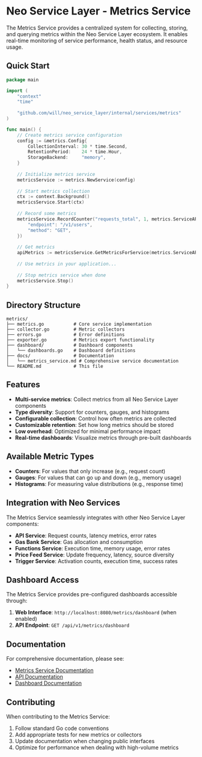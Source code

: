 # Neo Service Layer - Metrics Service

The Metrics Service provides a centralized system for collecting, storing, and querying metrics within the Neo Service Layer ecosystem. It enables real-time monitoring of service performance, health status, and resource usage.

## Quick Start

```go
package main

import (
    "context"
    "time"
    
    "github.com/will/neo_service_layer/internal/services/metrics"
)

func main() {
    // Create metrics service configuration
    config := &metrics.Config{
        CollectionInterval: 30 * time.Second,
        RetentionPeriod:    24 * time.Hour,
        StorageBackend:     "memory",
    }
    
    // Initialize metrics service
    metricsService := metrics.NewService(config)
    
    // Start metrics collection
    ctx := context.Background()
    metricsService.Start(ctx)
    
    // Record some metrics
    metricsService.RecordCounter("requests_total", 1, metrics.ServiceAPI, map[string]string{
        "endpoint": "/v1/users",
        "method": "GET",
    })
    
    // Get metrics
    apiMetrics := metricsService.GetMetricsForService(metrics.ServiceAPI)
    
    // Use metrics in your application...
    
    // Stop metrics service when done
    metricsService.Stop()
}
```

## Directory Structure

```
metrics/
├── metrics.go           # Core service implementation
├── collector.go         # Metric collectors
├── errors.go            # Error definitions
├── exporter.go          # Metrics export functionality
├── dashboard/           # Dashboard components
│   └── dashboards.go    # Dashboard definitions
├── docs/                # Documentation
│   └── metrics_service.md # Comprehensive service documentation
└── README.md            # This file
```

## Features

- **Multi-service metrics**: Collect metrics from all Neo Service Layer components
- **Type diversity**: Support for counters, gauges, and histograms
- **Configurable collection**: Control how often metrics are collected
- **Customizable retention**: Set how long metrics should be stored
- **Low overhead**: Optimized for minimal performance impact
- **Real-time dashboards**: Visualize metrics through pre-built dashboards

## Available Metric Types

- **Counters**: For values that only increase (e.g., request count)
- **Gauges**: For values that can go up and down (e.g., memory usage)
- **Histograms**: For measuring value distributions (e.g., response time)

## Integration with Neo Services

The Metrics Service seamlessly integrates with other Neo Service Layer components:

- **API Service**: Request counts, latency metrics, error rates
- **Gas Bank Service**: Gas allocation and consumption
- **Functions Service**: Execution time, memory usage, error rates
- **Price Feed Service**: Update frequency, latency, source diversity
- **Trigger Service**: Activation counts, execution time, success rates

## Dashboard Access

The Metrics Service provides pre-configured dashboards accessible through:

1. **Web Interface**: `http://localhost:8080/metrics/dashboard` (when enabled)
2. **API Endpoint**: `GET /api/v1/metrics/dashboard`

## Documentation

For comprehensive documentation, please see:

- [Metrics Service Documentation](./docs/metrics_service.md)
- [API Documentation](../../api/docs/metrics_api.md)
- [Dashboard Documentation](./dashboard/README.md)

## Contributing

When contributing to the Metrics Service:

1. Follow standard Go code conventions
2. Add appropriate tests for new metrics or collectors
3. Update documentation when changing public interfaces
4. Optimize for performance when dealing with high-volume metrics